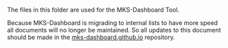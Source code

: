 The files in this folder are used for the MKS-Dashboard Tool.

Because MKS-Dashboard is migrading to internal lists to have more speed all documents will no longer be maintained. 
So all updates to this document should be made in the [mks-dashboard.github.io](https://github.com/MKS-Dashboard/mks-dashboard.github.io) repository.
